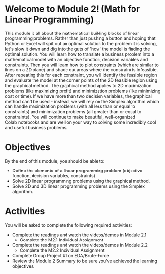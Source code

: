 # Welcome to Module 2! (Math for Linear Programming)

This module is all about the mathematical building blocks of linear programming problems. Rather than just pushing a button and hoping that Python or Excel will spit out an optimal solution to the problem it is solving, let's slow it down and dig into the guts of 'how' the model is finding the optimal solution. You will learn how to translate a business problem into a mathematical model with an objective function, decision variables and constraints. Then you will learn how to plot constraints (which are similar to lines on a 2D plane) and shade out areas where the constraint is infeasible. After repeating this for each constraint, you will identify the feasible region and evaluate the model at the corner points of the 2D feasible region using the graphical method. The graphical method applies to 2D maximization problems (like maximizing profit) and minimization problems (like minimizing cost or time). If we have more than two decision variables, the graphical method can't be used - instead, we will rely on the Simplex algorithm which can handle maximization problems (with all less than or equal to constraints) and minimization problems (all greater than or equal to constraints). You will continue to make beautiful, well-organized Colab notebooks and are well on your way to solving some incredibly cool and useful business problems.


# Objectives



By the end of this module, you should be able to:

* Define the elements of a linear programming problem (objective function, decision variables, constraints)
* Solve 2D linear programming problems using the graphical method.
* Solve 2D and 3D linear programming problems using the Simplex algorithm.



# Activities
You will be asked to complete the following required activities:

* Complete the readings and watch the videos/demos in Module 2.1
  * Complete the M2.1 Individual Assignment
* Complete the readings and watch the videos/demos in Module 2.2
  * Complete the M2.2 Individual Assignment
* Complete Group Project #1 on EDA/Brute-Force
* Review the Module 2 Summary to be sure you've achieved the learning objectives.
